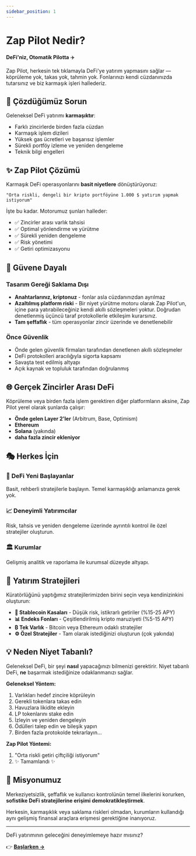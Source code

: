 ```yaml
---
sidebar_position: 1
---
```


# Zap Pilot Nedir?

**DeFi'niz, Otomatik Pilotta** ✈️

Zap Pilot, herkesin tek tıklamayla DeFi'ye yatırım yapmasını sağlar — köprüleme yok, takas yok,
tahmin yok. Fonlarınızı kendi cüzdanınızda tutarsınız ve biz karmaşık işleri hallederiz.

## 🎯 Çözdüğümüz Sorun

Geleneksel DeFi yatırımı **karmaşıktır**:

- Farklı zincirlerde birden fazla cüzdan
- Karmaşık işlem dizileri
- Yüksek gas ücretleri ve başarısız işlemler
- Sürekli portföy izleme ve yeniden dengeleme
- Teknik bilgi engelleri

## ✨ Zap Pilot Çözümü

Karmaşık DeFi operasyonlarını **basit niyetlere** dönüştürüyoruz:

```
"Orta riskli, dengeli bir kripto portföyüne 1.000 $ yatırım yapmak istiyorum"
```

İşte bu kadar. Motorumuz şunları halleder:

- ✅ Zincirler arası varlık tahsisi
- ✅ Optimal yönlendirme ve yürütme
- ✅ Sürekli yeniden dengeleme
- ✅ Risk yönetimi
- ✅ Getiri optimizasyonu

## 🔐 Güvene Dayalı

### Tasarım Gereği Saklama Dışı

- **Anahtarlarınız, kriptonuz** - fonlar asla cüzdanınızdan ayrılmaz
- **Azaltılmış platform riski** - Bir niyet yürütme motoru olarak Zap Pilot'un, içine para
  yatırabileceğiniz kendi akıllı sözleşmeleri yoktur. Doğrudan denetlenmiş üçüncü taraf
  protokollerle etkileşim kurarsınız.
- **Tam şeffaflık** - tüm operasyonlar zincir üzerinde ve denetlenebilir

### Önce Güvenlik

- Önde gelen güvenlik firmaları tarafından denetlenen akıllı sözleşmeler
- DeFi protokolleri aracılığıyla sigorta kapsamı
- Savaşta test edilmiş altyapı
- Açık kaynak ve topluluk tarafından doğrulanmış

## 🌐 Gerçek Zincirler Arası DeFi

Köprüleme veya birden fazla işlem gerektiren diğer platformların aksine, Zap Pilot yerel olarak
şunlarda çalışır:

- **Önde gelen Layer 2'ler** (Arbitrum, Base, Optimism)
- **Ethereum**
- **Solana** (yakında)
- **daha fazla zincir ekleniyor**

## 🎭 Herkes İçin

### 🔰 **DeFi Yeni Başlayanlar**

Basit, rehberli stratejilerle başlayın. Temel karmaşıklığı anlamanıza gerek yok.

### 📈 **Deneyimli Yatırımcılar**

Risk, tahsis ve yeniden dengeleme üzerinde ayrıntılı kontrol ile özel stratejiler oluşturun.

### 🏛️ **Kurumlar**

Gelişmiş analitik ve raporlama ile kurumsal düzeyde altyapı.

## 🚀 Yatırım Stratejileri

Küratörlüğünü yaptığımız stratejilerimizden birini seçin veya kendinizinkini oluşturun:

- **🏦 Stablecoin Kasaları** - Düşük risk, istikrarlı getiriler (%15-25 APY)
- **📊 Endeks Fonları** - Çeşitlendirilmiş kripto maruziyeti (%5-15 APY)
- **₿ Tek Varlık** - Bitcoin veya Ethereum odaklı stratejiler
- **⚙️ Özel Stratejiler** - Tam olarak istediğinizi oluşturun (çok yakında)

## 💡 Neden Niyet Tabanlı?

Geleneksel DeFi, bir şeyi **nasıl** yapacağınızı bilmenizi gerektirir. Niyet tabanlı DeFi, **ne**
başarmak istediğinize odaklanmanızı sağlar.

**Geleneksel Yöntem:**

1. Varlıkları hedef zincire köprüleyin
2. Gerekli tokenlara takas edin
3. Havuzlara likidite ekleyin
4. LP tokenlarını stake edin
5. İzleyin ve yeniden dengeleyin
6. Ödülleri talep edin ve bileşik yapın
7. Birden fazla protokolde tekrarlayın...

**Zap Pilot Yöntemi:**

1. "Orta riskli getiri çiftçiliği istiyorum"
2. ✨ Tamamlandı ✨

## 🎯 Misyonumuz

Merkeziyetsizlik, şeffaflık ve kullanıcı kontrolünün temel ilkelerini korurken, **sofistike DeFi
stratejilerine erişimi demokratikleştirmek**.

Herkesin, karmaşıklık veya saklama riskleri olmadan, kurumların kullandığı aynı gelişmiş finansal
araçlara erişmesi gerektiğine inanıyoruz.

---

DeFi yatırımının geleceğini deneyimlemeye hazır mısınız?

👉 **[Başlarken →](./getting-started)**
